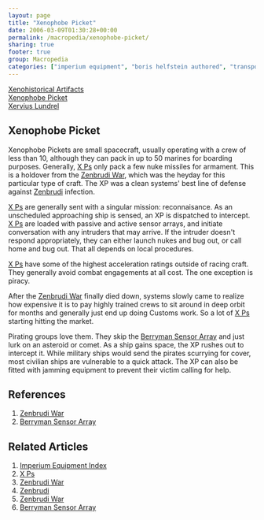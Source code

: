 ```yaml
---
layout: page
title: "Xenophobe Picket"
date: 2006-03-09T01:30:28+00:00
permalink: /macropedia/xenophobe-picket/
sharing: true
footer: true
group: Macropedia
categories: ["imperium equipment", "boris helfstein authored", "transportation equipment"]
---
```


<div class='row'>
	<div class='col-md-4'><a href='/macropedia/xenohistorical-artifacts'>Xenohistorical Artifacts</a></div>
	<div class='col-md-4'><a href='/macropedia/xenophobe-picket'>Xenophobe Picket</a></div>
	<div class='col-md-4'><a href='/macropedia/xervius-lundrel'>Xervius Lundrel</a></div>
</div>


## Xenophobe Picket

Xenophobe Pickets are small spacecraft, usually operating with a crew of less than 10, although they can pack in up to 50 marines for boarding purposes. Generally, [X Ps](/macropedia/x-ps) only pack a few nuke missiles for armament. This is a holdover from the [Zenbrudi War](/macropedia/zenbrudi-war), which was the heyday for this particular type of craft. The XP was a clean systems' best line of defense against [Zenbrudi](/macropedia/zenbrudi) infection.

[X Ps](/macropedia/x-ps) are generally sent with a singular mission: reconnaisance. As an unscheduled approaching ship is sensed, an XP is dispatched to intercept. [X Ps](/macropedia/x-ps) are loaded with passive and active sensor arrays, and initiate conversation with any intruders that may arrive. If the intruder doesn't respond appropriately, they can either launch nukes and bug out, or call home and bug out. That all depends on local procedures. 

[X Ps](/macropedia/x-ps) have some of the highest acceleration ratings outside of racing craft. They generally avoid combat engagements at all cost. The one exception is piracy.

After the [Zenbrudi War](/macropedia/zenbrudi-war) finally died down, systems slowly came to realize how expensive it is to pay highly trained crews to sit around in deep orbit for months and generally just end up doing Customs work.  So a lot of [X Ps](/macropedia/x-ps) starting hitting the market. 

Pirating groups love them. They skip the [Berryman Sensor Array](/macropedia/berryman-sensor-array) and just lurk on an asteroid or comet. As a ship gains space, the XP rushes out to intercept it. While military ships would send the pirates scurrying for cover, most civilian ships are vulnerable to a quick attack. The XP can also be fitted with jamming equipment to prevent their victim calling for help.

## References
1. [Zenbrudi War](/macropedia/zenbrudi-war)
1. [Berryman Sensor Array](/macropedia/berryman-sensor-array)

## Related Articles

1. [Imperium Equipment Index](/macropedia/imperium-equipment-index)
2. [X Ps](/macropedia/x-ps)
3. [Zenbrudi War](/macropedia/zenbrudi-war)
4. [Zenbrudi](/macropedia/zenbrudi)
5. [Zenbrudi War](/macropedia/zenbrudi-war)
6. [Berryman Sensor Array](/macropedia/berryman-sensor-array)



  

